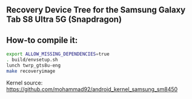 ## Recovery Device Tree for the Samsung Galaxy Tab S8 Ultra 5G (Snapdragon)

## How-to compile it:

```sh
export ALLOW_MISSING_DEPENDENCIES=true
. build/envsetup.sh
lunch twrp_gts8u-eng
make recoveryimage
```

Kernel source:
https://github.com/mohammad92/android_kernel_samsung_sm8450

